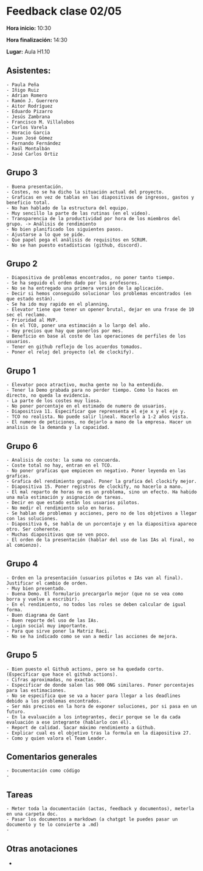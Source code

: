 # Feedback clase 02/05

**Hora inicio:** 10:30

**Hora finalización:** 14:30

**Lugar:** Aula H1.10

## Asistentes:
    - Paula Peña
    - Iñigo Ruiz
    - Adrian Romero
    - Ramón J. Guerrero
    - Aitor Rodríguez
    - Eduardo Pizarro
    - Jesús Zambrana
    - Francisco M. Villalobos
    - Carlos Varela
    - Horacio Garcia
    - Juan José Gómez
    - Fernando Fernández
    - Raúl Montalbán
    - José Carlos Ortiz

## Grupo 3
    - Buena presentación.
    - Costes, no se ha dicho la situación actual del proyecto.
    - Graficas en vez de tablas en las diapositivas de ingresos, gastos y beneficio total.
    - No han hablado de la estructura del equipo.
    - Muy sencillo la parte de las rutinas (en el video).
    - Transparencia de la productividad por hora de los miembros del grupo. -> Análisis de rendimiento
    - No bien planificado los siguientes pasos.
    - Ajustarse a lo que se pide.
    - Que papel pega el análisis de requisitos en SCRUM.
    - No se han puesto estadísticas (github, discord).

## Grupo 2
    - Diapositiva de problemas encontrados, no poner tanto tiempo.
    - Se ha seguido el orden dado por los profesores.
    - No se ha entregado una primera versión de la aplicación.
    - Decir si hemos conseguido solucionar los problemas encontrados (en que estado están).
    - Se ha ido muy rapido en el planning.
    - Elevator tiene que tener un opener brutal, dejar en una frase de 10 sec el reclamo.
    - Prioridad al MVP.
    - En el TCO, poner una estimación a lo largo del año.
    - Hay precios que hay que ponerlos por mes.
    - Beneficio en base al coste de las operaciones de perfiles de los usuarios.
    - Tener en github reflejo de los acuerdos tomados.
    - Poner el reloj del proyecto (el de clockify).

## Grupo 1
    - Elevator poco atractivo, mucha gente no lo ha entendido.
    - Tener la Demo grabada para no perder tiempo. Como lo haces en directo, no queda la evidencia.
    - La parte de los costes muy liosa.
    - No poner porcentaje en el estimado de numero de usuarios.
    - Diapositiva 11. Especificar que reprensenta el eje x y el eje y.
    - TCO no realista. No puede salir lineal. Hacerlo a 1-2 años vista.
    - El numero de peticiones, no dejarlo a mano de la empresa. Hacer un analisis de la demanda y la capacidad.

## Grupo 6
    - Analisis de coste: la suma no concuerda.
    - Coste total no hay, entran en el TCO.
    - No poner graficas que empiecen en negativo. Poner leyenda en las graficas.
    - Grafica del rendimiento grupal. Poner la grafica del clockify mejor.
    - Diapositiva 15. Poner registros de clockify, no hacerlo a mano.
    - El mal reparto de horas no es un problema, sino un efecto. Ha habido una mala estimación y asignación de tareas.
    - Decir en que estado están los usuarios pilotos.
    - No medir el rendimiento solo en horas.
    - Se hablan de problemas y acciones, pero no de los objetivos a llegar con las soluciones.
    - Diapositiva 6, se habla de un porcentaje y en la diapositiva aparece otro. Ser coherente.
    - Muchas diapositivas que se ven poco.
    - El orden de la presentación (hablar del uso de las IAs al final, no al comienzo).

## Grupo 4
    - Orden en la presentación (usuarios pilotos e IAs van al final). Justificar el cambio de orden.
    - Muy bien presentado.
    - Buena Demo. El formulario precargarlo mejor (que no se vea como borra y vuelve a escribir).
    - En el rendimiento, no todos los roles se deben calcular de igual forma.
    - Buen diagrama de Gant
    - Buen reporte del uso de las IAs.
    - Login social muy importante.
    - Para que sirve poner la Matriz Raci.
    - No se ha indicado como se van a medir las acciones de mejora.

## Grupo 5
    - Bien puesto el Github actions, pero se ha quedado corto. (Especificar que hace el github actions).
    - Cifras aproximadas, no exactas.
    - Especificar de donde salen las 900 ONG similares. Poner porcentajes para las estimaciones.
    - No se especifica que se va a hacer para llegar a los deadlines debido a los problemas encontrados.
    - Ser más precisos en la hora de exponer soluciones, por si pasa en un futuro.
    - En la evaluación a los integrantes, decir porque se le da cada evaluación a ese integrante (hablarlo con él).
    - Report de calidad. Sacar máximo rendimiento a Github.
    - Explicar cual es el objetivo tras la formula en la diapositiva 27.
    - Como y quien valora el Team Leader.
  

## Comentarios generales
    - Documentación como código
    - 

## Tareas
    - Meter toda la documentación (actas, feedback y documentos), meterla en una carpeta doc.
    - Pasar los documentos a markdown (a chatgpt le puedes pasar un documento y te lo convierte a .md)
    - 

## Otras anotaciones
- 
